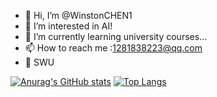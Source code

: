 - 👋 Hi, I’m @WinstonCHEN1
- 👀 I’m interested in AI!
- 🌱 I’m currently learning university courses...
- 📫 How to reach me :1281838223@qq.com
- 🏫 SWU

[![Anurag's GitHub stats](https://github-readme-stats.vercel.app/api?username=WinstonCHEN1)](https://github.com/anuraghazra/github-readme-stats)
[![Top Langs](https://github-readme-stats.vercel.app/api/top-langs/?username=WinstonCHEN1)](https://github.com/anuraghazra/github-readme-stats)<!---
WinstonCHEN1/WinstonCHEN1 is a ✨ special ✨ repository because its `README.md` (this file) appears on your GitHub profile.
You can click the Preview link to take a look at your changes.
--->
